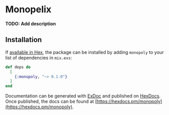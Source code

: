 # Monopelix

**TODO: Add description**

## Installation

If [available in Hex](https://hex.pm/docs/publish), the package can be installed
by adding `monopoly` to your list of dependencies in `mix.exs`:

```elixir
def deps do
  [
    {:monopoly, "~> 0.1.0"}
  ]
end
```

Documentation can be generated with [ExDoc](https://github.com/elixir-lang/ex_doc)
and published on [HexDocs](https://hexdocs.pm). Once published, the docs can
be found at [https://hexdocs.pm/monopoly](https://hexdocs.pm/monopoly).

